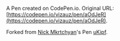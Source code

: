 # 

A Pen created on CodePen.io. Original URL: [https://codepen.io/vizauz/pen/aOdJeR](https://codepen.io/vizauz/pen/aOdJeR).



Forked from [Nick Mkrtchyan](http://codepen.io/Sonick/)'s Pen [uKipf](http://codepen.io/Sonick/pen/uKipf/).